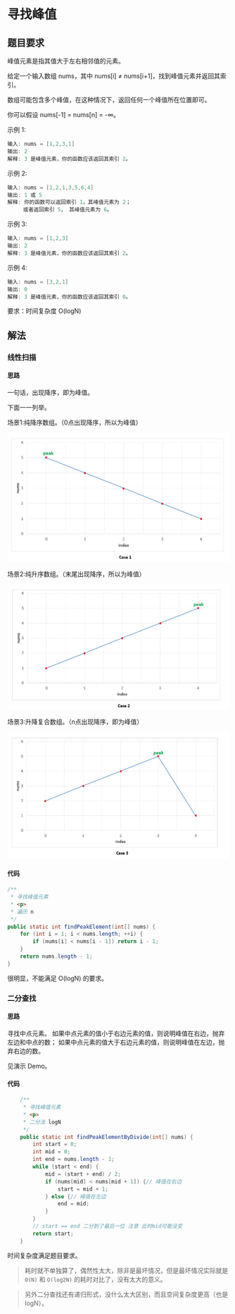 # 寻找峰值

## 题目要求

峰值元素是指其值大于左右相邻值的元素。

给定一个输入数组 nums，其中 nums[i] ≠ nums[i+1]，找到峰值元素并返回其索引。

数组可能包含多个峰值，在这种情况下，返回任何一个峰值所在位置即可。

你可以假设 nums[-1] = nums[n] = -∞。

示例 1:

```java
输入: nums = [1,2,3,1]
输出: 2
解释: 3 是峰值元素，你的函数应该返回其索引 2。
```

示例 2:

```java
输入: nums = [1,2,1,3,5,6,4]
输出: 1 或 5
解释: 你的函数可以返回索引 1，其峰值元素为 2；
     或者返回索引 5， 其峰值元素为 6。
```

示例 3:

```java
输入: nums = [1,2,3]
输出: 2
解释: 3 是峰值元素，你的函数应该返回其索引 2。
```

示例 4:

```java
输入: nums = [3,2,1]
输出: 0
解释: 3 是峰值元素，你的函数应该返回其索引 0。
```

要求：时间复杂度 O(logN)

## 解法

### 线性扫描

#### 思路

一句话，出现降序，即为峰值。

下面一一列举。

场景1:纯降序数组。（0点出现降序，所以为峰值）

![纯降序](../../res/Leetcode59/纯降序.jpg)

场景2:纯升序数组。（末尾出现降序，所以为峰值）

![纯升序](../../res/Leetcode59/纯升序.jpg)

场景3:升降复合数组。（n点出现降序，即为峰值）

![升降混合](../../res/Leetcode59/升降混合.jpg)


#### 代码

```java
/**
 * 寻找峰值元素
 * <p>
 * 遍历 n
 */
public static int findPeakElement(int[] nums) {
    for (int i = 1; i < nums.length; ++i) {
        if (nums[i] < nums[i - 1]) return i - 1;
    }
    return nums.length - 1;
}
```

很明显，不能满足 O(logN) 的要求。

### 二分查找

#### 思路

寻找中点元素。
如果中点元素的值小于右边元素的值，则说明峰值在右边，抛弃左边和中点的数；
如果中点元素的值大于右边元素的值，则说明峰值在左边，抛弃右边的数。

见演示 Demo。

#### 代码

```java
    /**
     * 寻找峰值元素
     * <p>
     * 二分法 logN
     */
    public static int findPeakElementByDivide(int[] nums) {
        int start = 0;
        int mid = 0;
        int end = nums.length - 1;
        while (start < end) {
            mid = (start + end) / 2;
            if (nums[mid] < nums[mid + 1]) {// 峰值在右边
                start = mid + 1;
            } else {// 峰值在左边
                end = mid;
            }
        }
        // start == end 二分到了最后一位 注意 此时mid可能没变
        return start;
    }
```

时间复杂度满足题目要求。

> 耗时就不单独算了，偶然性太大，除非是最坏情况，但是最坏情况实际就是 `O(N)` 和 `O(log2N)` 的耗时对比了，没有太大的意义。

> 另外二分查找还有递归形式，没什么太大区别，而且空间复杂度更高（也是 logN）。

